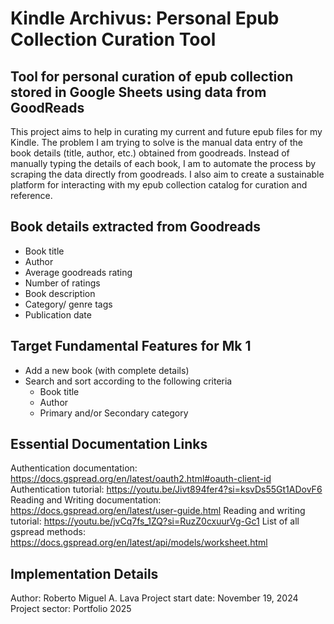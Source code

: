 # Kindle Archivus: Personal Epub Collection Curation Tool

## Tool for personal curation of epub collection stored in Google Sheets using data from GoodReads

This project aims to help in curating my current and future epub files for my Kindle. The problem I am trying to solve is the manual data entry of the book details (title, author, etc.) obtained from goodreads. Instead of manually typing the details of each book, I am to automate the process by scraping the data directly from goodreads. 
I also aim to create a sustainable platform for interacting with my epub collection catalog for curation and reference.

## Book details extracted from Goodreads
* Book title
* Author
* Average goodreads rating
* Number of ratings
* Book description
* Category/ genre tags
* Publication date

## Target Fundamental Features for Mk 1
* Add a new book (with complete details)
* Search and sort according to the following criteria
    - Book title
    - Author
    - Primary and/or Secondary category

## Essential Documentation Links
Authentication documentation: https://docs.gspread.org/en/latest/oauth2.html#oauth-client-id
Authentication tutorial: https://youtu.be/Jivt894fer4?si=ksvDs55Gt1ADovF6 
Reading and Writing documentation: https://docs.gspread.org/en/latest/user-guide.html 
Reading and writing tutorial: https://youtu.be/jvCq7fs_1ZQ?si=RuzZ0cxuurVg-Gc1
List of all gspread methods: https://docs.gspread.org/en/latest/api/models/worksheet.html


## Implementation Details
Author: Roberto Miguel A. Lava
Project start date: November 19, 2024
Project sector: Portfolio 2025
 




